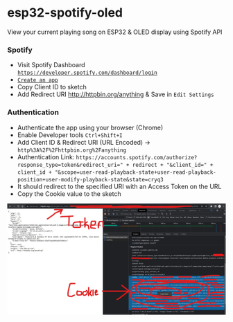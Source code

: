 # esp32-spotify-oled
View your current playing song on ESP32 &amp; OLED display using Spotify API


### Spotify
- Visit Spotify Dashboard [`https://developer.spotify.com/dashboard/login`](https://developer.spotify.com/dashboard/login)
- [`Create an app`](https://developer.spotify.com/documentation/general/guides/authorization/app-settings/)
- Copy Client ID to sketch
- Add Redirect URI http://httpbin.org/anything & Save in `Edit Settings`

### Authentication
- Authenticate the app using your browser (Chrome)
- Enable Developer tools `Ctrl+Shift+I`
- Add Client ID & Redirect URI (URL Encoded) -> `http%3A%2F%2Fhttpbin.org%2Fanything`
- Authentication Link: `https://accounts.spotify.com/authorize?response_type=token&redirect_uri=" + redirect + "&client_id=" + client_id + "&scope=user-read-playback-state+user-read-playback-position+user-modify-playback-state&state=cryq3`
- It should redirect to the specified URI with an Access Token on the URL
- Copy the Cookie value to the sketch

![image](images/cookie.jpg?raw=true "image")
